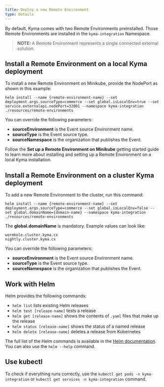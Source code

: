 ```yaml
---
title: Deploy a new Remote Environment
type: Details
---
```


By default, Kyma comes with two Remote Environments preinstalled. Those Remote Environments are installed in the `kyma-integration` Namespace.

>**NOTE:** A Remote Environment represents a single connected external solution.

## Install a Remote Environment on a local Kyma deployment

To install a new Remote Environment on Minikube, provide the NodePort as shown in this example:

```
helm install --name {remote-environment-name} --set deployment.args.sourceType=commerce --set global.isLocalEnv=true --set service.externalapi.nodePort=32001 --namespace kyma-integration ./resources/remote-environments
```

You can override the following parameters:

- **sourceEnvironment** is the Event source Environment name.
- **sourceType** is the Event source type.
- **sourceNamespace** is the organization that publishes the Event.

Follow the **Set up a Remote Environment on Minikube** getting started guide to learn more about installing and setting up a Remote Environment on
a local Kyma installation.

## Install a Remote Environment on a cluster Kyma deployment

To add a new Remote Environment to the cluster, run this command:

```
helm install --name {remote-environment-name} --set deployment.args.sourceType=commerce --set global.isLocalEnv=false --set global.domainName={domain-name} --namespace kyma-integration ./resources/remote-environments
```

The **global.domainName** is mandatory. Example values can look like:
```
wormhole.cluster.kyma.cx
nightly.cluster.kyma.cx
```

You can override the following parameters:

- **sourceEnvironment** is the Event source Environment name.
- **sourceType** is the Event source type.
- **sourceNamespace** is the organization that publishes the Event.

## Work with Helm

Helm provides the following commands:
- `helm list` lists existing Helm releases
- `helm test [release-name]` tests a release
- `helm get [release-name]` shows the contents of `.yaml` files that make up the release
- `helm status [release-name]` shows the status of a named release
- `helm delete [release-name]` deletes a release from Kubernetes

The full list of the Helm commands is available in the [Helm documentation](https://docs.helm.sh/helm/).
You can also use the `helm --help` command.

## Use kubectl

To check if everything runs correctly, use the `kubectl get pods -n kyma-integration` or `kubectl get services -n kyma-integration` command.  
